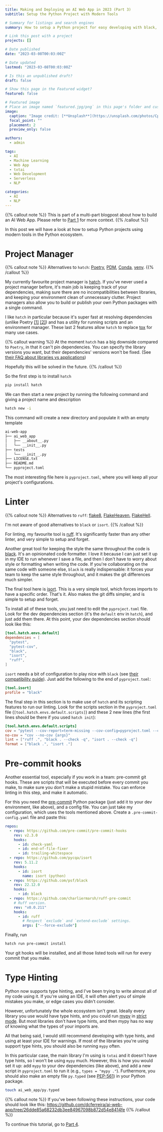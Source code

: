 ```yaml
---
title: Making and Deploying an AI Web App in 2023 (Part 3)
subtitle: Setup the Python Project with Modern Tools

# Summary for listings and search engines
summary: How to setup a Python project for easy developing with black, ruff, pre-commit hooks, and type hints.

# Link this post with a project
projects: []

# Date published
date: "2023-03-08T00:03:00Z"

# Date updated
lastmod: "2023-03-08T00:03:00Z"

# Is this an unpublished draft?
draft: false

# Show this page in the Featured widget?
featured: false

# Featured image
# Place an image named `featured.jpg/png` in this page's folder and customize its options here.
image:
  caption: "Image credit: [**Unsplash**](https://unsplash.com/photos/CpkOjOcXdUY)"
  focal_point: ""
  placement: 2
  preview_only: false

authors:
  - admin

tags:
  - AI
  - Machine Learning
  - Web App
  - txtai
  - Web Development
  - Serverless
  - NLP

categories:
  - AI
  - NLP
---
```


{{% callout note %}}
This is part of a multi-part blogpost about how to build an AI Web App.
Please refer to [Part 1](/post/2023-03-01-ai-web-app) for more context.
{{% /callout %}}

In this post we will have a look at how to setup Python projects using modern tools in the Python ecosystem.

# Project Manager

{{% callout note %}}
Alternatives to `hatch`: [Poetry](https://python-poetry.org/), [PDM](https://pdm.fming.dev/latest/),
[Conda](https://docs.conda.io/en/latest/), [venv](https://docs.python.org/3/library/venv.html).
{{% /callout %}}

My currently favourite project manager is [hatch](https://hatch.pypa.io/).
If you've never used a project manager before, it's main job is keeping track of your dependencies,
making sure there are no incompatibilities between libraries, and keeping your environment clean of unnecessary clutter.
Project managers also allow you to build or publish your own Python packages with a single command.

I like `hatch` in particular because it's super fast at resolving dependencies
(unlike Poetry [[1]](https://github.com/python-poetry/poetry/issues/2094) [[2]](https://github.com/python-poetry/poetry/issues/4924))
and has a utility for running scripts and an environment manager.
These last 2 features allow `hatch` to replace [tox](https://tox.wiki/en/latest/) for many use cases.

{{% callout warning %}}
At the moment `hatch` has a big downside compared to `Poetry`, in that it can't pin dependencies.
You can specify the library versions you want, but their dependencies' versions won't be fixed.
(See [their FAQ about libraries vs applications](https://hatch.pypa.io/latest/meta/faq/#libraries-vs-applications))

Hopefully this will be solved in the future.
{{% /callout %}}

So the first step is to install `hatch`

```bash
pip install hatch
```

We can then start a new project by running the following command and giving a project name and description

```bash
hatch new -i
```

This command will create a new directory and populate it with an empty template

```bash
ai-web-app
├── ai_web_app
│   ├── __about__.py
│   └── __init__.py
├── tests
│   └── __init__.py
├── LICENSE.txt
├── README.md
└── pyproject.toml
```

The most interesting file here is `pyproject.toml`, where you will keep all your project's configurations.

# Linter

{{% callout note %}}
Alternatives to `ruff`: [flake8](https://flake8.pycqa.org/en/latest/), [FlakeHeaven](https://flakeheaven.readthedocs.io/en/latest/),
[FlakeHell](https://flakehell.readthedocs.io/).

I'm not aware of good alternatives to `black` or `isort`.
{{% /callout %}}

For linting, my favourite tool is [ruff](https://github.com/charliermarsh/ruff).
It's significantly faster than any other linter, and very simple to setup and forget.

Another great tool for keeping the style the same throughout the code is [black](https://black.readthedocs.io/en/stable/).
It's an opinionated code formatter.
I love it because I can just set it up in my IDE to run whenever I save a file, and then I don't have to worry about
style or formatting when writing the code.
If you're collaborating on the same code with someone else, `black` is really indispensable: it forces your team to keep
the same style throughout, and it makes the git differences much simpler.

The final tool here is [isort](https://pycqa.github.io/isort/).
This is a very simple tool, which forces imports to have a specific order.
That's it.
Also makes the git diffs simpler, and is simple to setup and forget.

To install all of these tools, you just need to edit the `pyproject.toml` file.
Look for the dev dependencies section (it's the `default` env in `hatch`), and just add them there.
At this point, your dev dependencies section should look like this:

```toml
[tool.hatch.envs.default]
dependencies = [
  "pytest",
  "pytest-cov",
  "black",
  "isort",
  "ruff",
]
```

`isort` needs a bit of configuration to play nice with `black` (see [their compatibility guide](https://pycqa.github.io/isort/docs/configuration/black_compatibility.html)).
Just add the following to the end of `pyproject.toml`:

```toml
[tool.isort]
profile = "black"
```

The final step in this section is to make use of `hatch` and its scripting features to run our linting.
Look for the scripts section in the `pyproject.toml` file (`[tool.hatch.envs.default.scripts]`) and these 2 new lines
(the first lines should be there if you used `hatch init`):

```toml
[tool.hatch.envs.default.scripts]
cov = "pytest --cov-report=term-missing --cov-config=pyproject.toml --cov=ai_web_app --cov=tests {args}"
no-cov = "cov --no-cov {args}"
lint = ["ruff .", "black . --check -q", "isort . --check -q"]
format = ["black .", "isort ."]
```

# Pre-commit hooks

Another essential tool, especially if you work in a team: pre-commit git hooks.
These are scripts that will be executed before every commit you make, to make sure you don't make a stupid mistake.
You can enforce linting in this step, and make it automatic.

For this you need the [pre-commit](https://pre-commit.com/) Python package (just add it to your dev environment, like above),
and a config file.
You can just take my configuration, which uses the tools mentioned above.
Create a `.pre-commit-config.yaml` file and paste this:

```yaml
repos:
  - repo: https://github.com/pre-commit/pre-commit-hooks
    rev: v2.3.0
    hooks:
      - id: check-yaml
      - id: end-of-file-fixer
      - id: trailing-whitespace
  - repo: https://github.com/pycqa/isort
    rev: 5.11.2
    hooks:
      - id: isort
        name: isort (python)
  - repo: https://github.com/psf/black
    rev: 22.12.0
    hooks:
      - id: black
  - repo: https://github.com/charliermarsh/ruff-pre-commit
    # Ruff version.
    rev: "v0.0.211"
    hooks:
      - id: ruff
        # Respect `exclude` and `extend-exclude` settings.
        args: ["--force-exclude"]
```

Finally, run

```bash
hatch run pre-commit install
```

Your git hooks will be installed, and all those listed tools will run for every commit that you make.

# Type Hinting

Python now supports type hinting, and I've been trying to write almost all of my code using it.
If you're using an IDE, it will often alert you of simple mistakes you make, or edge cases you didn't consider.

However, unfortunately the whole ecosystem isn't great.
Ideally every library you use would have type hints, and you could run [mypy](https://mypy-lang.org/) in
[strict mode](https://mypy.readthedocs.io/en/stable/getting_started.html?highlight=strict#strict-mode-and-configuration).
But most libraries don't have type hints, and then mypy has no way of knowing what the types of your imports are.

All that being said, I would still recommend developing with type hints, and using at least your IDE for warnings.
If most of the libraries you're using support type hints, you should also be running `mypy` often.

In this particular case, the main library I'm using is `txtai` and it doesn't have type hints, so I won't be using
`mypy` much.
However, this is how you would set it up: add `mypy` to your dev dependencies (like above), and add a new script in
`pyproject.toml` to run it (e.g., `types = "mypy ."`).
Furthermore, you should also make an empty file `py.typed` (see [PEP-561](https://peps.python.org/pep-0561/#packaging-type-information))
in your Python package.

```bash
touch ai_web_app/py.typed
```

{{% callout note %}}
If you've been following these instructions, your code should look like this:
https://github.com/dcferreira/ai-web-app/tree/26dde85a68232db3ee84967098b872d54e8414fe
{{% /callout %}}

To continue this tutorial, go to [Part 4](/post/2023-03-04-ai-web-app).
